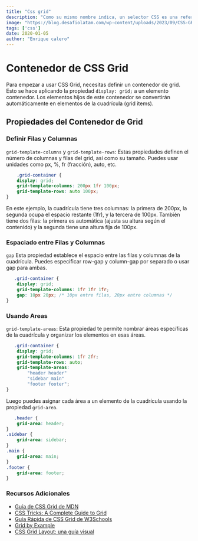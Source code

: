 ```yaml
---
title: "Css grid"
description: "Como su mismo nombre indica, un selector CSS es una referencia a uno o varios elementos HTML, escrito generalmente desde código CSS (también pueden utilizarse desde ciertos lugares en Javascript). Es una forma rápida y cómoda de hacer referencia a elementos individuales o grupos de elementos, para posteriormente darles estilo."
image: "https://blog.desafiolatam.com/wp-content/uploads/2023/09/CSS-GRID-3.png"
tags: ['css']
date: 2020-01-05
author: "Enrique calero"
---
```


# Contenedor de CSS Grid

Para empezar a usar CSS Grid, necesitas definir un contenedor de grid. Esto se hace aplicando la propiedad `display: grid;` a un elemento contenedor. Los elementos hijos de este contenedor se convertirán automáticamente en elementos de la cuadrícula (grid items).

## Propiedades del Contenedor de Grid

### Definir Filas y Columnas

`grid-template-columns` y `grid-template-rows`: Estas propiedades definen el número de columnas y filas del grid, así como su tamaño. Puedes usar unidades como px, %, fr (fracción), auto, etc.

```css
    .grid-container {
    display: grid;
    grid-template-columns: 200px 1fr 100px;
    grid-template-rows: auto 100px;
}

```

En este ejemplo, la cuadrícula tiene tres columnas: la primera de 200px, la segunda ocupa el espacio restante (1fr), y la tercera de 100px. También tiene dos filas: la primera es automática (ajusta su altura según el contenido) y la segunda tiene una altura fija de 100px.

### Espaciado entre Filas y Columnas

`gap` Esta propiedad establece el espacio entre las filas y columnas de la cuadrícula. Puedes especificar row-gap y column-gap por separado o usar gap para ambas.

```css
   .grid-container {
    display: grid;
    grid-template-columns: 1fr 1fr 1fr;
    gap: 10px 20px; /* 10px entre filas, 20px entre columnas */
}

```

### Usando Areas 

`grid-template-areas`: Esta propiedad te permite nombrar áreas específicas de la cuadrícula y organizar los elementos en esas áreas.

```css
   .grid-container {
    display: grid;
    grid-template-columns: 1fr 2fr;
    grid-template-rows: auto;
    grid-template-areas: 
        "header header"
        "sidebar main"
        "footer footer";
}
```

Luego puedes asignar cada área a un elemento de la cuadrícula usando la propiedad `grid-area`.

```css
   .header {
    grid-area: header;
}
.sidebar {
    grid-area: sidebar;
}
.main {
    grid-area: main;
}
.footer {
    grid-area: footer;
}
```

### Recursos Adicionales

- [Guía de CSS Grid de MDN](https://developer.mozilla.org/es/docs/Web/CSS/CSS_Grid_Layout)
- [CSS Tricks: A Complete Guide to Grid](https://css-tricks.com/snippets/css/complete-guide-grid/)
- [Guía Rápida de CSS Grid de W3Schools](https://www.w3schools.com/css/css_grid.asp)
- [Grid by Example](https://gridbyexample.com/)
- [CSS Grid Layout: una guía visual](https://frontendmasters.com/guides/css/grid/)

